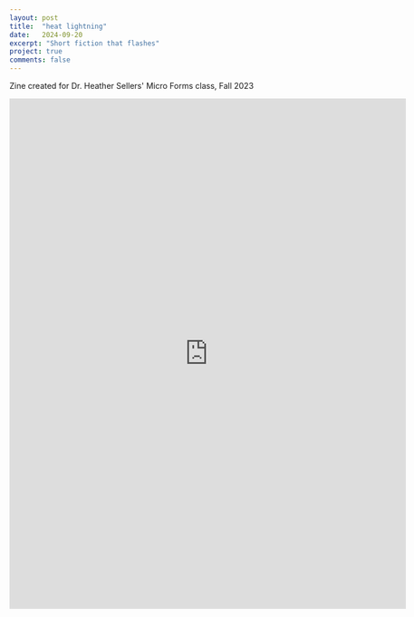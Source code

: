 ```yaml
---
layout: post
title:  "heat lightning"
date:   2024-09-20
excerpt: "Short fiction that flashes"
project: true
comments: false
---
```

Zine created for Dr. Heather Sellers' Micro Forms class, Fall 2023
<iframe class="pdf" src="https://ddykiel.github.io/assets/heat-lightning-zine.pdf" frameborder="0" width="700" height="900"> </iframe>    
